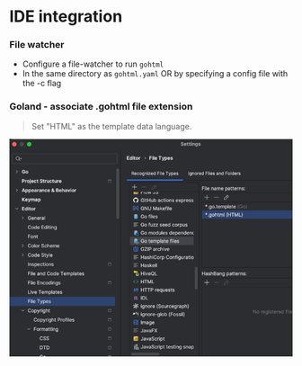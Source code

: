# IDE integration

### File watcher
- Configure a file-watcher to run `gohtml`
- In the same directory as `gohtml.yaml` OR by specifying a config file with the -c flag

### Goland - associate .gohtml file extension
> Set "HTML" as the template data language.

![goland-gohtml-filetype.png](img/goland-gohtml-filetype.png "Screenshot")